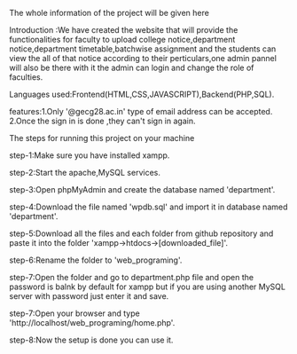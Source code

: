 The whole information of the project will be given here

Introduction :We have created the website that will provide the functionalities for faculty to upload college notice,department notice,department timetable,batchwise assignment  and the 
		students can view the  all of that notice according to their perticulars,one admin pannel will also be there with it the admin can login and change the role of faculties.


Languages used:Frontend(HTML,CSS,JAVASCRIPT),Backend(PHP,SQL).

features:1.Only '@gecg28.ac.in' type of email address can be accepted.
	     2.Once the sign in is done ,they can't sign in again.

	

The steps for running this project on your machine

step-1:Make sure you have installed xampp.

step-2:Start the apache,MySQL services.

step-3:Open phpMyAdmin and create the database named 'department'.

step-4:Download the file named 'wpdb.sql' and import it in database named 'department'.

step-5:Download all the files and each folder from github repository and paste it into the folder 'xampp->htdocs->[downloaded_file]'.

step-6:Rename the folder to 'web_programing'.

step-7:Open the folder and go to department.php file and open the password is balnk by default for xampp but if you are using another MySQL server with password just enter it and save.

step-7:Open your browser and type 'http://localhost/web_programing/home.php'.

step-8:Now the setup is done you can use it.
